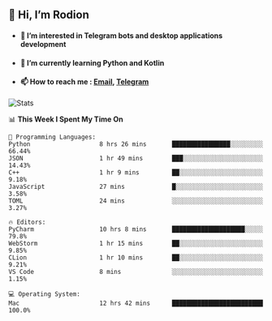 ## 👋 Hi, I’m Rodion
- #### 👀 I’m interested in Telegram bots and desktop applications development
- #### 🌱 I’m currently learning Python and Kotlin
- #### 📫 How to reach me : [Email](mailto:me@lavn.ml), [Telegram](https://t.me/fast_geek)

![Stats](https://github-readme-stats.vercel.app/api?username=rodion-gudz&show_icons=true&theme=github_dark&hide_border=true&hide=issues&count_private=true&layout=compact)


<!--START_SECTION:waka-->
📊 **This Week I Spent My Time On** 

```text
💬 Programming Languages: 
Python                   8 hrs 26 mins       ████████████████░░░░░░░░░   66.44% 
JSON                     1 hr 49 mins        ███░░░░░░░░░░░░░░░░░░░░░░   14.43% 
C++                      1 hr 9 mins         ██░░░░░░░░░░░░░░░░░░░░░░░   9.18% 
JavaScript               27 mins             █░░░░░░░░░░░░░░░░░░░░░░░░   3.58% 
TOML                     24 mins             ░░░░░░░░░░░░░░░░░░░░░░░░░   3.27%

🔥 Editors: 
PyCharm                  10 hrs 8 mins       ████████████████████░░░░░   79.8% 
WebStorm                 1 hr 15 mins        ██░░░░░░░░░░░░░░░░░░░░░░░   9.85% 
CLion                    1 hr 10 mins        ██░░░░░░░░░░░░░░░░░░░░░░░   9.21% 
VS Code                  8 mins              ░░░░░░░░░░░░░░░░░░░░░░░░░   1.15%

💻 Operating System: 
Mac                      12 hrs 42 mins      █████████████████████████   100.0%

```


<!--END_SECTION:waka-->
